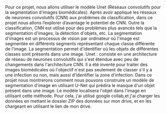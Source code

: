 Pour ce projet, nous allons utiliser le modèle Unet (Réseaux convolutifs 
pour la segmentation d'images biomédicales).
Après avoir appliqué les réseaux de neurones convolutifs (CNN) aux problèmes 
de classification, dans ce projet nous allons l’explorer d’avantage le potentiel de 
CNN. Outre la classification, CNN est utilisé pour des problèmes plus avancés 
tels que la segmentation d'images, la détection d'objets, etc. La segmentation 
d'images est un processus de vision par ordinateur où l'image est segmentée 
en différents segments représentant chaque classe différente de l'image.
La segmentation permet d'identifier où les objets de différentes classes sont 
présents dans une image.
Unet : consiste en une architecture de réseau de neurones convolutifs qui s'est 
étendue avec peu de changements dans l'architecture CNN. Il a été inventé 
pour traiter des images biomédicales où l'objectif n'est pas seulement de 
classer s'il y a une infection ou non, mais aussi d'identifier la zone d'infection. 
Dans ce projet nous montrerons comment nous pouvons construire un modèle de 
segmentation d'image en utilisant U-Net qui prédira le masque d'un objet 
présent dans une image. Le modèle localisera l'objet dans l'image en utilisant 
cette méthode.
Pour cela, j'ai utilisé google collab,et j'ai charger les données en mettant le dossier 
ZIP des données sur mon drive, et en les chargeant en utilisant le lien de mon 
drive.
